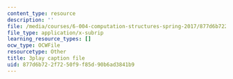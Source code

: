 ```yaml
---
content_type: resource
description: ''
file: /media/courses/6-004-computation-structures-spring-2017/877d6b722f7250f9f85d90b6ad3841b9_Sj18t7hdbt8.srt
file_type: application/x-subrip
learning_resource_types: []
ocw_type: OCWFile
resourcetype: Other
title: 3play caption file
uid: 877d6b72-2f72-50f9-f85d-90b6ad3841b9
---
```

